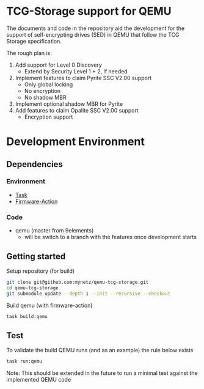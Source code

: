 # TCG-Storage support for QEMU

The documents and code in the repository aid the development for the support of self-encrypting drives (SED) in QEMU
that follow the TCG Storage specification.

The rough plan is:
1. Add support for Level 0 Discovery
    - Extend by Security Level 1 + 2, if needed
2. Implement features to claim Pyrite SSC V2.00 support
    - Only global locking
    - No encryption
    - No shadow MBR
3. Implement optional shadow MBR for Pyrite
4. Add features to claim Opalite SSC V2.00 support
    - Encryption support

# Development Environment

## Dependencies

### Environment
- [Task](https://taskfile.dev/)
- [Firmware-Action](https://github.com/9elements/firmware-action)

### Code
- qemu (master from 9elements)
   - will be switch to a branch with the features once development starts

## Getting started

Setup repository (for build)
```bash
git clone git@github.com:mynetz/qemu-tcg-storage.git
cd qemu-tcg-storage
git submodule update --depth 1 --init --recursive --checkout
```

Build qemu (with firmware-action)
```bash
task build:qemu
```

## Test

To validate the build QEMU runs (and as an example) the rule below exists
```bash
task run:qemu
```
Note: This should be extended in the future to run a minimal test against the implemented QEMU code